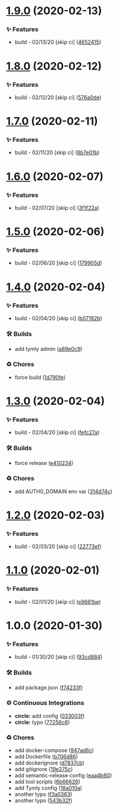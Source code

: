 # [1.9.0](https://github.com/wmfs/pizza-build/compare/v1.8.0...v1.9.0) (2020-02-13)


### ✨ Features

* build - 02/13/20 [skip ci] ([4652415](https://github.com/wmfs/pizza-build/commit/465241511a00ef50247fa51446689a8a1a12c98e))

# [1.8.0](https://github.com/wmfs/pizza-build/compare/v1.7.0...v1.8.0) (2020-02-12)


### ✨ Features

* build - 02/12/20 [skip ci] ([576a0de](https://github.com/wmfs/pizza-build/commit/576a0dec32c01aa18638efedb7d1ddf4ff85f1fa))

# [1.7.0](https://github.com/wmfs/pizza-build/compare/v1.6.0...v1.7.0) (2020-02-11)


### ✨ Features

* build - 02/11/20 [skip ci] ([8b7e01b](https://github.com/wmfs/pizza-build/commit/8b7e01b48b429f05ec9e3b7de48b9aedf90277ea))

# [1.6.0](https://github.com/wmfs/pizza-build/compare/v1.5.0...v1.6.0) (2020-02-07)


### ✨ Features

* build - 02/07/20 [skip ci] ([3f1f22a](https://github.com/wmfs/pizza-build/commit/3f1f22abadc289ac03a882f6dbf5e13c76576e9a))

# [1.5.0](https://github.com/wmfs/pizza-build/compare/v1.4.0...v1.5.0) (2020-02-06)


### ✨ Features

* build - 02/06/20 [skip ci] ([179905d](https://github.com/wmfs/pizza-build/commit/179905d8e9306e040cf615bf685a3cc4ade0fbe1))

# [1.4.0](https://github.com/wmfs/pizza-build/compare/v1.3.0...v1.4.0) (2020-02-04)


### ✨ Features

* build - 02/04/20 [skip ci] ([b07192b](https://github.com/wmfs/pizza-build/commit/b07192b7e7b2f4fea60fda72a20f43cd54d4903b))


### 🛠 Builds

* add tymly admin ([a89e0c9](https://github.com/wmfs/pizza-build/commit/a89e0c95add88c5dbbfecb3cbf41ff9d32872971))


### ♻️ Chores

* force build ([1d790fe](https://github.com/wmfs/pizza-build/commit/1d790fe3fb595c709a63c51e67e8dfeeaf418cf7))

# [1.3.0](https://github.com/wmfs/pizza-build/compare/v1.2.0...v1.3.0) (2020-02-04)


### ✨ Features

* build - 02/04/20 [skip ci] ([fefc27a](https://github.com/wmfs/pizza-build/commit/fefc27af42e52c0b4fa2910a7595d4acc39ce903))


### 🛠 Builds

* force release ([e410234](https://github.com/wmfs/pizza-build/commit/e410234e369bce5cd56654d2c750c2b4ab491850))


### ♻️ Chores

* add AUTH0_DOMAIN env var ([314d74c](https://github.com/wmfs/pizza-build/commit/314d74c186bd76f05ac42131c75902413496517e))

# [1.2.0](https://github.com/wmfs/pizza-build/compare/v1.1.0...v1.2.0) (2020-02-03)


### ✨ Features

* build - 02/03/20 [skip ci] ([22773ef](https://github.com/wmfs/pizza-build/commit/22773efa6ec790121681f58123cd3316c6ee9a9a))

# [1.1.0](https://github.com/wmfs/pizza-build/compare/v1.0.0...v1.1.0) (2020-02-01)


### ✨ Features

* build - 02/01/20 [skip ci] ([e9681be](https://github.com/wmfs/pizza-build/commit/e9681be791bf929b999a6e1046bd9f45d1d7e136))

# 1.0.0 (2020-01-30)


### ✨ Features

* build - 01/30/20 [skip ci] ([93cd884](https://github.com/wmfs/pizza-build/commit/93cd8840d46a506a14553a832dc45f704891e257))


### 🛠 Builds

* add package.json ([f74233f](https://github.com/wmfs/pizza-build/commit/f74233fe9806dbc03ba9b3a2565103135cf0de24))


### ⚙️ Continuous Integrations

* **circle:** add config ([033003f](https://github.com/wmfs/pizza-build/commit/033003ffba2ad20011456241358001b55a78eae8))
* **circle:** typo ([77256c6](https://github.com/wmfs/pizza-build/commit/77256c64319353b58d76934d933ffa2a3038fe3f))


### ♻️ Chores

* add docker-compose ([947ad6c](https://github.com/wmfs/pizza-build/commit/947ad6cc3c929b3fa97c9756cb114d8aacc5ecfb))
* add Dockerfile ([b706d86](https://github.com/wmfs/pizza-build/commit/b706d86d9e3d3605a672d08e8bb4d2b1c7c7ce2b))
* add dockerignore ([d7837cb](https://github.com/wmfs/pizza-build/commit/d7837cbab78d414b6bc719d8d12c7e02c5a14b5a))
* add gitignore ([19e275c](https://github.com/wmfs/pizza-build/commit/19e275cec7b204e38dd8e8071cb16a6ee63cc641))
* add semantic-release config ([eaa4b80](https://github.com/wmfs/pizza-build/commit/eaa4b803e823f32b5f27cbe8f845bc18ae50b3b0))
* add tool scripts ([6b66626](https://github.com/wmfs/pizza-build/commit/6b666263c53f821d8780217ec81700e16c2ff33f))
* add Tymly config ([18a010a](https://github.com/wmfs/pizza-build/commit/18a010a9d78e583f3dc93d5f074889f626602da1))
* another typo ([f3a0363](https://github.com/wmfs/pizza-build/commit/f3a03630ac9d59d1f3687dd441bfb6d174e4dbae))
* another typo ([543b32f](https://github.com/wmfs/pizza-build/commit/543b32f758504f808135db6045ed8bdf5b82ddaa))
